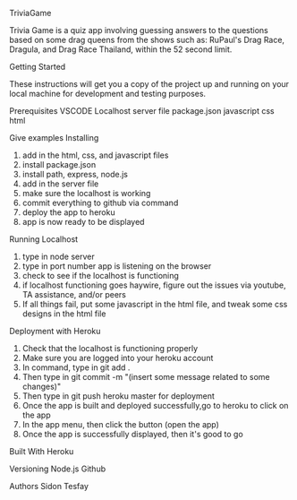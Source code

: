 TriviaGame

Trivia Game is a quiz app involving guessing answers to the questions based on some drag queens from the shows such as: RuPaul's Drag Race, Dragula, and Drag Race Thailand, within the 52 second limit.

Getting Started

These instructions will get you a copy of the project up and running on your local machine for development and testing purposes. 

Prerequisites
VSCODE
Localhost server file
package.json
javascript
css
html

Give examples
Installing
1. add in the html, css, and javascript files
2. install package.json
3. install path, express, node.js
4. add in the server file
5. make sure the localhost is working
6. commit everything to github via command
7. deploy the app to heroku
8. app is now ready to be displayed

Running Localhost
1. type in node server
2. type in port number app is listening on the browser
3. check to see if the localhost is functioning
4. if localhost functioning goes haywire, figure out the issues via youtube, TA assistance, and/or peers
5. If all things fail, put some javascript in the html file, and tweak some css designs in the html file

Deployment with Heroku
1. Check that the localhost is functioning properly
2. Make sure you are logged into your heroku account
3. In command, type in git add .
4. Then type in git commit -m "(insert some message related to some changes)" 
5. Then type in git push heroku master for deployment
6. Once the app is built and deployed successfully,go to heroku to click on the app
7. In the app menu, then click the button (open the app)
7. Once the app is successfully displayed, then it's good to go

Built With
Heroku

Versioning
Node.js
Github

Authors
Sidon Tesfay


